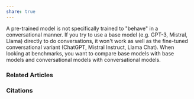 ```yaml
---
share: true
---
```


A pre-trained model is not specifically trained to "behave" in a conversational manner. If you try to use a base model (e.g. GPT-3, Mistral, Llama) directly to do conversations, it won't work as well as the fine-tuned conversational variant (ChatGPT, Mistral Instruct, Llama Chat). When looking at benchmarks, you want to compare base models with base models and conversational models with conversational models.

### Related Articles

### Citations
